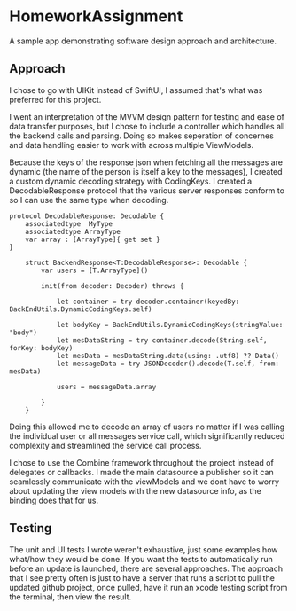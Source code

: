 # HomeworkAssignment

A sample app demonstrating software design approach and architecture.

## Approach

I chose to go with UIKit instead of SwiftUI, I assumed that's what was preferred for this project.

I went an interpretation of the MVVM design pattern for testing and ease of data transfer purposes, but I chose to include a controller which handles all the backend calls and parsing.  Doing so makes seperation of concernes and data handling easier to work with across multiple ViewModels.

Because the keys of the response json when fetching all the messages are dynamic (the name of the person is itself a key to the messages), I created a custom dynamic decoding strategy with CodingKeys. I created a DecodableResponse protocol that the various server responses conform to so I can use the same type when decoding.

```
protocol DecodableResponse: Decodable {
    associatedtype  MyType
    associatedtype ArrayType
    var array : [ArrayType]{ get set }
}

    struct BackendResponse<T:DecodableResponse>: Decodable {
        var users = [T.ArrayType]()
        
        init(from decoder: Decoder) throws {
            
            let container = try decoder.container(keyedBy: BackEndUtils.DynamicCodingKeys.self)
            
            let bodyKey = BackEndUtils.DynamicCodingKeys(stringValue: "body")
            let mesDataString = try container.decode(String.self, forKey: bodyKey)
            let mesData = mesDataString.data(using: .utf8) ?? Data()
            let messageData = try JSONDecoder().decode(T.self, from: mesData)
            
            users = messageData.array
            
        }
    }
```
Doing this allowed me to decode an array of users no matter if I was calling the individual user or all messages service call, which significantly reduced complexity and streamlined the service call process.

I chose to use the Combine framework throughout the project instead of delegates or callbacks.  I made the main datasource a publisher so it can seamlessly communicate with the viewModels and we dont have to worry about updating the view models with the new datasource info, as the binding does that for us.

## Testing

The unit and UI tests I wrote weren't exhaustive, just some examples how what/how they would be done. If you want the tests to automatically run before an update is launched, there are several approaches. The approach that I see pretty often is just to have a server that runs a script to pull the updated github project, once pulled, have it run an xcode testing script from the terminal, then view the result.
 





